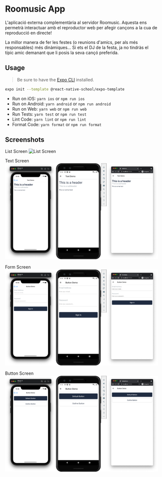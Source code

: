 # Roomusic App

L'aplicació externa complementària al servidor Roomusic.
Aquesta ens permetrà interactuar amb el reproductor web per afegir cançons a la cua de reproducció en directe!

La millor manera de fer les festes (o reunions d'amics, per als més responsables) més dinàmiques...
Si ets el DJ de la festa, ja no tindràs el típic amic demanant que li posis la seva cançó preferida.

## Usage

> Be sure to have the [Expo CLI](https://docs.expo.io/workflow/expo-cli/) installed.

```bash
expo init --template @react-native-school/expo-template
```

- Run on iOS: `yarn ios` or `npm run ios`
- Run on Android: `yarn android` or `npm run android`
- Run on Web: `yarn web` or `npm run web`
- Run Tests: `yarn test` or `npm run test`
- Lint Code: `yarn lint` or `npm run lint`
- Format Code: `yarn format` or `npm run format`

## Screenshots

List Screen
![List Screen](./assets/screenshots/llista.png)

Text Screen
![Text Screen](./assets/screenshots/text.png)

Form Screen
![Form Screen](./assets/screenshots/form.png)

Button Screen
![Button Screen](./assets/screenshots/button.png)
